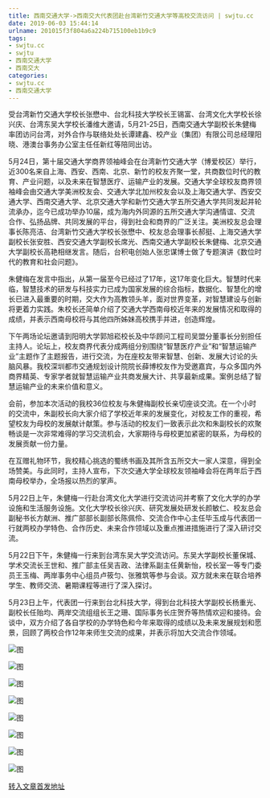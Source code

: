 ```yaml
---
title: 西南交通大学->西南交大代表团赴台湾新竹交通大学等高校交流访问 | swjtu.cc
date: 2019-06-03 15:44:14
urlname: 201015f3f804a6a224b715100eb1b9c9
tags: 
- swjtu.cc
- swjtu
- 西南交通大学
- 西南交大
categories:
- swjtu.cc
- 西南交通大学
---
```



受台湾新竹交通大学校长张懋中、台北科技大学校长王锡富、台湾文化大学校长徐兴庆、台湾东吴大学校长潘维大邀请，5月21-25日，西南交通大学副校长朱健梅率团访问台湾，对外合作与联络处处长谭建鑫、校产业（集团）有限公司总经理阳晓、港澳台事务办公室主任任新红等陪同出访。

5月24日，第十届交通大学商界领袖峰会在台湾新竹交通大学（博爱校区）举行，近300名来自上海、西安、西南、北京、新竹的校友齐聚一堂，共商数位时代的教育、产业问题，以及未来在智慧医疗、运输产业的发展。交通大学全球校友商界领袖峰会由交通大学美洲校友会、交通大学北加州校友会以及上海交通大学、西安交通大学、西南交通大学、北京交通大学和新竹交通大学五所交通大学共同发起并轮流承办，迄今已成功举办10届，成为海内外同源的五所交通大学沟通情谊、交流合作、弘扬品牌、共同发展的平台，得到社会和商界的广泛关注。美洲校友总会理事长陈亮洁、台湾新竹交通大学校长张懋中、校友总会理事长郝挺、上海交通大学副校长张安胜、西安交通大学副校长席光、西南交通大学副校长朱健梅、北京交通大学副校长高艳相继发言。随后，台积电创始人张忠谋博士做了专题演讲《数位时代的教育和社会问题》。 

朱健梅在发言中指出，从第一届至今已经过了17年，这17年变化巨大。智慧时代来临，智慧技术的研发与科技实力已成为国家发展的综合指标，数据化、智慧化的增长已进入最重要的时期，交大作为高教领头羊，面对世界变革，对智慧建设与创新将更着力实践。朱校长还简单介绍了交通大学西南母校近年来的发展情况和取得的成绩，并表示西南母校将与其他四所姊妹高校携手并进，创造辉煌。 

下午两场论坛邀请到阳明大学郭旭崧校长及中华顾问工程司吴盟分董事长分别担任主持人。论坛上，校友商界代表分成两组分别围绕“智慧医疗产业”和“智慧运输产业”主题作了主题报告，进行交流，为在座校友带来智慧、创新、发展大讨论的头脑风暴。我校深圳都市交通规划设计院院长薛博校友作为受邀嘉宾，与众多国内外商界精英、专家学者就智慧运输产业共商发展大计、共享最新成果。案例总结了智慧运输产业的未来价值和意义。

会前，参加本次活动的我校36位校友与朱健梅副校长亲切座谈交流。在一个小时的交流中，朱副校长向大家介绍了学校近年来的发展变化，对校友工作的重视，希望校友为母校的发展献计献策。参与活动的校友们一致表示此次和朱副校长的欢聚畅谈是一次非常难得的学习交流机会，大家期待与母校更加紧密的联系，为母校的发展贡献一份力量。

在互赠礼物环节，我校精心挑选的蜀绣书画及其所含五所交大一家人深意，得到全场赞美。与此同时，主持人宣布，下次交通大学全球校友领袖峰会将在两年后于西南母校举办，全场报以热烈的掌声。

5月22日上午，朱健梅一行赴台湾文化大学进行交流访问并考察了文化大学的办学设施和生活服务设施。文化大学校长徐兴庆、研究发展处研发长颜敏仁、校友总会副秘书长方献洲、推广部部长副部长陈佩伶、交流合作中心主任毕玉成与代表团一行就两校办学特色、合作历史、未来合作领域以及重点推进措施进行了深入研讨交流。

5月22日下午，朱健梅一行来到台湾东吴大学交流访问。东吴大学副校长董保城、学术交流长王世和、推广部主任吴吉政、法律系副主任黄新怡，校长室一等专门委员王玉梅、两岸事务中心组员卢筱匀、张雅筑等参与会谈。双方就未来在联合培养学生、教师交流、暑期课程等进行了深入探讨。

5月23日上午，代表团一行来到台北科技大学，得到台北科技大学副校长杨重光、副校长任贻均、两岸交流组组长王之珊、国际事务长庄贺乔等热情欢迎和接待。会谈中，双方介绍了各自学校的办学特色和今年来取得的成绩以及未来发展规划和愿景，回顾了两校合作12年来师生交流的成果，并表示将加大交流合作领域。



![图](https://news.swjtu.edu.cn/upload/201906/03/201906030857231311.jpg)

![图](https://news.swjtu.edu.cn/upload/201906/03/201906030856310061.jpg)

![图](https://news.swjtu.edu.cn/upload/201906/03/201906030855531190.jpg)

![图](https://news.swjtu.edu.cn/upload/201906/03/201906030855124106.jpg)

![图](https://news.swjtu.edu.cn/upload/201906/03/201906030854493803.jpg)

![图](https://news.swjtu.edu.cn/upload/201906/03/201906030854243539.jpg)

![图](https://news.swjtu.edu.cn/upload/201906/03/201906030853066934.jpg)

![图](https://news.swjtu.edu.cn/upload/201906/03/201906030852128184.png)

[转入文章首发地址](https://news.swjtu.edu.cn/shownews-18469.shtml)